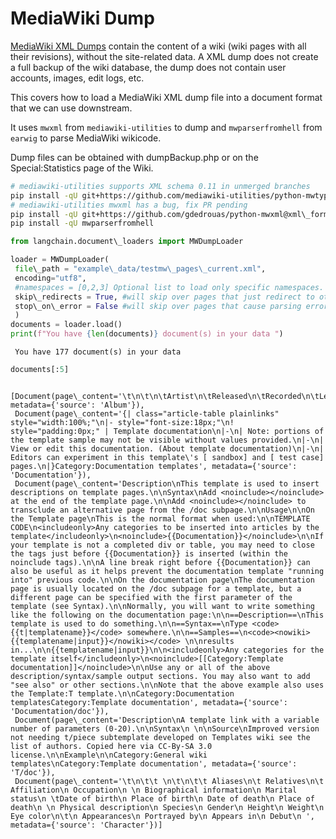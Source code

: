 # MediaWiki Dump

[MediaWiki XML Dumps](https://www.mediawiki.org/wiki/Manual:Importing_XML_dumps) contain the content of a wiki (wiki pages with all their revisions), without the site-related data. A XML dump does not create a full backup of the wiki database, the dump does not contain user accounts, images, edit logs, etc.

This covers how to load a MediaWiki XML dump file into a document format that we can use downstream.

It uses `mwxml` from `mediawiki-utilities` to dump and `mwparserfromhell` from `earwig` to parse MediaWiki wikicode.

Dump files can be obtained with dumpBackup.php or on the Special:Statistics page of the Wiki.

```bash
# mediawiki-utilities supports XML schema 0.11 in unmerged branches  
pip install -qU git+https://github.com/mediawiki-utilities/python-mwtypes@updates\_schema\_0.11  
# mediawiki-utilities mwxml has a bug, fix PR pending  
pip install -qU git+https://github.com/gdedrouas/python-mwxml@xml\_format\_0.11  
pip install -qU mwparserfromhell  

```

```python
from langchain.document\_loaders import MWDumpLoader  

```

```python
loader = MWDumpLoader(  
 file\_path = "example\_data/testmw\_pages\_current.xml",   
 encoding="utf8",  
 #namespaces = [0,2,3] Optional list to load only specific namespaces. Loads all namespaces by default.  
 skip\_redirects = True, #will skip over pages that just redirect to other pages (or not if False)  
 stop\_on\_error = False #will skip over pages that cause parsing errors (or not if False)  
 )  
documents = loader.load()  
print(f"You have {len(documents)} document(s) in your data ")  

```

```text
 You have 177 document(s) in your data   

```

```python
documents[:5]  

```

```text
 [Document(page\_content='\t\n\t\n\tArtist\n\tReleased\n\tRecorded\n\tLength\n\tLabel\n\tProducer', metadata={'source': 'Album'}),  
 Document(page\_content='{| class="article-table plainlinks" style="width:100%;"\n|- style="font-size:18px;"\n! style="padding:0px;" | Template documentation\n|-\n| Note: portions of the template sample may not be visible without values provided.\n|-\n| View or edit this documentation. (About template documentation)\n|-\n| Editors can experiment in this template\'s [ sandbox] and [ test case] pages.\n|}Category:Documentation templates', metadata={'source': 'Documentation'}),  
 Document(page\_content='Description\nThis template is used to insert descriptions on template pages.\n\nSyntax\nAdd <noinclude></noinclude> at the end of the template page.\n\nAdd <noinclude></noinclude> to transclude an alternative page from the /doc subpage.\n\nUsage\n\nOn the Template page\nThis is the normal format when used:\n\nTEMPLATE CODE\n<includeonly>Any categories to be inserted into articles by the template</includeonly>\n<noinclude>{{Documentation}}</noinclude>\n\nIf your template is not a completed div or table, you may need to close the tags just before {{Documentation}} is inserted (within the noinclude tags).\n\nA line break right before {{Documentation}} can also be useful as it helps prevent the documentation template "running into" previous code.\n\nOn the documentation page\nThe documentation page is usually located on the /doc subpage for a template, but a different page can be specified with the first parameter of the template (see Syntax).\n\nNormally, you will want to write something like the following on the documentation page:\n\n==Description==\nThis template is used to do something.\n\n==Syntax==\nType <code>{{t|templatename}}</code> somewhere.\n\n==Samples==\n<code><nowiki>{{templatename|input}}</nowiki></code> \n\nresults in...\n\n{{templatename|input}}\n\n<includeonly>Any categories for the template itself</includeonly>\n<noinclude>[[Category:Template documentation]]</noinclude>\n\nUse any or all of the above description/syntax/sample output sections. You may also want to add "see also" or other sections.\n\nNote that the above example also uses the Template:T template.\n\nCategory:Documentation templatesCategory:Template documentation', metadata={'source': 'Documentation/doc'}),  
 Document(page\_content='Description\nA template link with a variable number of parameters (0-20).\n\nSyntax\n \n\nSource\nImproved version not needing t/piece subtemplate developed on Templates wiki see the list of authors. Copied here via CC-By-SA 3.0 license.\n\nExample\n\nCategory:General wiki templates\nCategory:Template documentation', metadata={'source': 'T/doc'}),  
 Document(page\_content='\t\n\t\t \n\t\n\t\t Aliases\n\t Relatives\n\t Affiliation\n Occupation\n \n Biographical information\n Marital status\n \tDate of birth\n Place of birth\n Date of death\n Place of death\n \n Physical description\n Species\n Gender\n Height\n Weight\n Eye color\n\t\n Appearances\n Portrayed by\n Appears in\n Debut\n ', metadata={'source': 'Character'})]  

```
